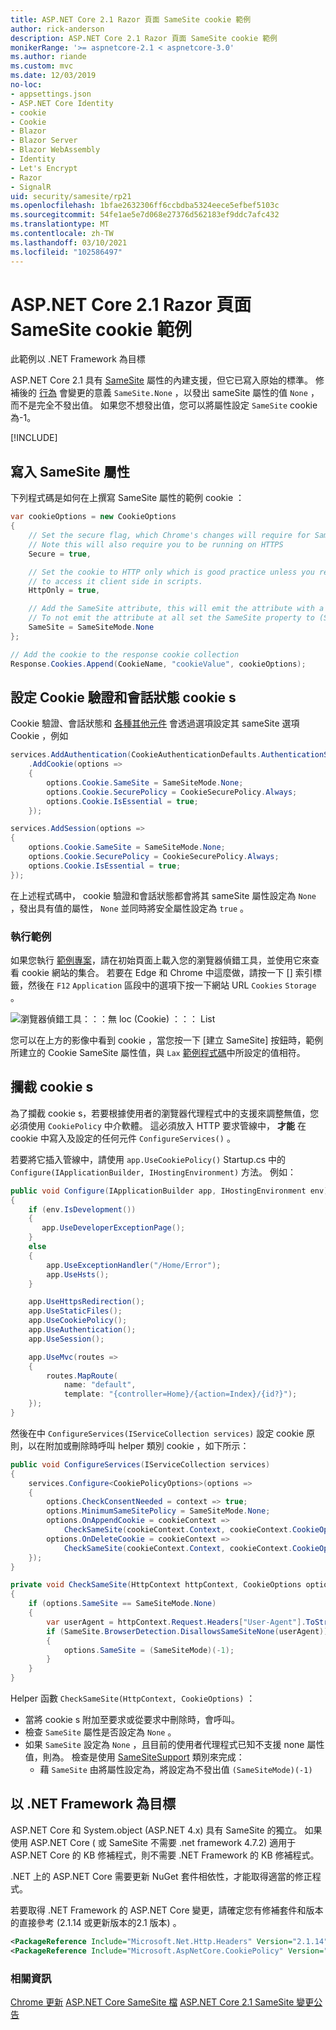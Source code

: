 ```yaml
---
title: ASP.NET Core 2.1 Razor 頁面 SameSite cookie 範例
author: rick-anderson
description: ASP.NET Core 2.1 Razor 頁面 SameSite cookie 範例
monikerRange: '>= aspnetcore-2.1 < aspnetcore-3.0'
ms.author: riande
ms.custom: mvc
ms.date: 12/03/2019
no-loc:
- appsettings.json
- ASP.NET Core Identity
- cookie
- Cookie
- Blazor
- Blazor Server
- Blazor WebAssembly
- Identity
- Let's Encrypt
- Razor
- SignalR
uid: security/samesite/rp21
ms.openlocfilehash: 1bfae2632306ff6ccbdba5324eece5efbef5103c
ms.sourcegitcommit: 54fe1ae5e7d068e27376d562183ef9ddc7afc432
ms.translationtype: MT
ms.contentlocale: zh-TW
ms.lasthandoff: 03/10/2021
ms.locfileid: "102586497"
---
```

# <a name="aspnet-core-21-razor-pages-samesite-cookie-sample"></a>ASP.NET Core 2.1 Razor 頁面 SameSite cookie 範例

此範例以 .NET Framework 為目標

ASP.NET Core 2.1 具有 [SameSite](https://www.owasp.org/index.php/SameSite) 屬性的內建支援，但它已寫入原始的標準。 修補後的 [行為](https://github.com/dotnet/aspnetcore/issues/8212) 會變更的意義 `SameSite.None` ，以發出 sameSite 屬性的值 `None` ，而不是完全不發出值。 如果您不想發出值，您可以將屬性設定 `SameSite` cookie 為-1。

[!INCLUDE[](~/includes/SameSiteIdentity.md)]

## <a name="writing-the-samesite-attribute"></a><a name="sampleCode"></a>寫入 SameSite 屬性

下列程式碼是如何在上撰寫 SameSite 屬性的範例 cookie ：

```csharp
var cookieOptions = new CookieOptions
{
    // Set the secure flag, which Chrome's changes will require for SameSite none.
    // Note this will also require you to be running on HTTPS
    Secure = true,

    // Set the cookie to HTTP only which is good practice unless you really do need
    // to access it client side in scripts.
    HttpOnly = true,

    // Add the SameSite attribute, this will emit the attribute with a value of none.
    // To not emit the attribute at all set the SameSite property to (SameSiteMode)(-1).
    SameSite = SameSiteMode.None
};

// Add the cookie to the response cookie collection
Response.Cookies.Append(CookieName, "cookieValue", cookieOptions);
```

## <a name="setting-cookie-authentication-and-session-state-cookies"></a>設定 Cookie 驗證和會話狀態 cookie s

Cookie 驗證、會話狀態和 [各種其他元件](../samesite.md?view=aspnetcore-2.1) 會透過選項設定其 sameSite 選項 Cookie ，例如

```csharp
services.AddAuthentication(CookieAuthenticationDefaults.AuthenticationScheme)
    .AddCookie(options =>
    {
        options.Cookie.SameSite = SameSiteMode.None;
        options.Cookie.SecurePolicy = CookieSecurePolicy.Always;
        options.Cookie.IsEssential = true;
    });

services.AddSession(options =>
{
    options.Cookie.SameSite = SameSiteMode.None;
    options.Cookie.SecurePolicy = CookieSecurePolicy.Always;
    options.Cookie.IsEssential = true;
});
```

在上述程式碼中， cookie 驗證和會話狀態都會將其 sameSite 屬性設定為 `None` ，發出具有值的屬性， `None` 並同時將安全屬性設定為 `true` 。

### <a name="run-the-sample"></a>執行範例

如果您執行 [範例專案](https://github.com/blowdart/AspNetSameSiteSamples/tree/master/AspNetCore21RazorPages)，請在初始頁面上載入您的瀏覽器偵錯工具，並使用它來查看 cookie 網站的集合。 若要在 Edge 和 Chrome 中這麼做，請按一下 [] 索引標籤，然後在 `F12` `Application` 區段中的選項下按一下網站 URL `Cookies` `Storage` 。

![瀏覽器偵錯工具：：：無 loc (Cookie) ：：： List](BrowserDebugger.png)

您可以在上方的影像中看到 cookie ，當您按一下 [建立 SameSite] 按鈕時，範例所建立的 Cookie SameSite 屬性值，與 `Lax` [範例程式碼](#sampleCode)中所設定的值相符。

## <a name="intercepting-cookies"></a><a name="interception"></a>攔截 cookie s

為了攔截 cookie s，若要根據使用者的瀏覽器代理程式中的支援來調整無值，您必須使用 `CookiePolicy` 中介軟體。 這必須放入 HTTP 要求管線中， **才能** 在 cookie 中寫入及設定的任何元件 `ConfigureServices()` 。

若要將它插入管線中，請使用 `app.UseCookiePolicy()` Startup.cs 中的 `Configure(IApplicationBuilder, IHostingEnvironment)` 方法。 [](https://github.com/blowdart/AspNetSameSiteSamples/blob/master/AspNetCore21MVC/Startup.cs) 例如：

```csharp
public void Configure(IApplicationBuilder app, IHostingEnvironment env)
{
    if (env.IsDevelopment())
    {
       app.UseDeveloperExceptionPage();
    }
    else
    {
        app.UseExceptionHandler("/Home/Error");
        app.UseHsts();
    }

    app.UseHttpsRedirection();
    app.UseStaticFiles();
    app.UseCookiePolicy();
    app.UseAuthentication();
    app.UseSession();

    app.UseMvc(routes =>
    {
        routes.MapRoute(
            name: "default",
            template: "{controller=Home}/{action=Index}/{id?}");
    });
}
```

然後在中 `ConfigureServices(IServiceCollection services)` 設定 cookie 原則，以在附加或刪除時呼叫 helper 類別 cookie ，如下所示：

```csharp
public void ConfigureServices(IServiceCollection services)
{
    services.Configure<CookiePolicyOptions>(options =>
    {
        options.CheckConsentNeeded = context => true;
        options.MinimumSameSitePolicy = SameSiteMode.None;
        options.OnAppendCookie = cookieContext =>
            CheckSameSite(cookieContext.Context, cookieContext.CookieOptions);
        options.OnDeleteCookie = cookieContext =>
            CheckSameSite(cookieContext.Context, cookieContext.CookieOptions);
    });
}

private void CheckSameSite(HttpContext httpContext, CookieOptions options)
{
    if (options.SameSite == SameSiteMode.None)
    {
        var userAgent = httpContext.Request.Headers["User-Agent"].ToString();
        if (SameSite.BrowserDetection.DisallowsSameSiteNone(userAgent))
        {
            options.SameSite = (SameSiteMode)(-1);
        }
    }
}
```

Helper 函數 `CheckSameSite(HttpContext, CookieOptions)` ：

* 當將 cookie s 附加至要求或從要求中刪除時，會呼叫。
* 檢查 `SameSite` 屬性是否設定為 `None` 。
* 如果 `SameSite` 設定為 `None` ，且目前的使用者代理程式已知不支援 none 屬性值，則為。 檢查是使用 [SameSiteSupport](https://github.com/dotnet/AspNetCore.Docs/tree/main/aspnetcore/security/samesite/sample/snippets/SameSiteSupport.cs) 類別來完成：
  * 藉 `SameSite` 由將屬性設定為，將設定為不發出值 `(SameSiteMode)(-1)`

## <a name="targeting-net-framework"></a>以 .NET Framework 為目標

ASP.NET Core 和 System.object (ASP.NET 4.x) 具有 SameSite 的獨立。 如果使用 ASP.NET Core ( 或 SameSite 不需要 .net framework 4.7.2) 適用于 ASP.NET Core 的 KB 修補程式，則不需要 .NET Framework 的 KB 修補程式。

.NET 上的 ASP.NET Core 需要更新 NuGet 套件相依性，才能取得適當的修正程式。

若要取得 .NET Framework 的 ASP.NET Core 變更，請確定您有修補套件和版本的直接參考 (2.1.14 或更新版本的2.1 版本) 。

```xml
<PackageReference Include="Microsoft.Net.Http.Headers" Version="2.1.14" />
<PackageReference Include="Microsoft.AspNetCore.CookiePolicy" Version="2.1.14" />
```

### <a name="more-information"></a>相關資訊
 
[Chrome 更新](https://www.chromium.org/updates/same-site) 
[ASP.NET Core SameSite 檔](../samesite.md?view=aspnetcore-2.1) 
[ASP.NET Core 2.1 SameSite 變更公告](https://github.com/dotnet/aspnetcore/issues/8212)